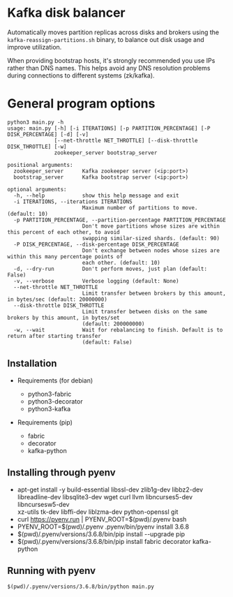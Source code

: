 
# Kafka disk balancer

Automatically moves partition replicas across disks and brokers using the `kafka-reassign-partitions.sh` binary, to balance out disk usage and improve utilization.

When providing bootstrap hosts, it's strongly recommended you use IPs rather than DNS names. This helps avoid any DNS resolution problems during connections to different systems (zk/kafka).

# General program options

```
python3 main.py -h
usage: main.py [-h] [-i ITERATIONS] [-p PARTITION_PERCENTAGE] [-P DISK_PERCENTAGE] [-d] [-v]
               [--net-throttle NET_THROTTLE] [--disk-throttle DISK_THROTTLE] [-w]
               zookeeper_server bootstrap_server

positional arguments:
  zookeeper_server      Kafka zookeeper server (<ip:port>)
  bootstrap_server      Kafka bootstrap server (<ip:port>)

optional arguments:
  -h, --help            show this help message and exit
  -i ITERATIONS, --iterations ITERATIONS
                        Maximum number of partitions to move. (default: 10)
  -p PARTITION_PERCENTAGE, --partition-percentage PARTITION_PERCENTAGE
                        Don't move partitions whose sizes are within this percent of each other, to avoid
                        swapping similar-sized shards. (default: 90)
  -P DISK_PERCENTAGE, --disk-percentage DISK_PERCENTAGE
                        Don't exchange between nodes whose sizes are within this many percentage points of
                        each other. (default: 10)
  -d, --dry-run         Don't perform moves, just plan (default: False)
  -v, --verbose         Verbose logging (default: None)
  --net-throttle NET_THROTTLE
                        Limit transfer between brokers by this amount, in bytes/sec (default: 20000000)
  --disk-throttle DISK_THROTTLE
                        Limit transfer between disks on the same brokers by this amount, in bytes/set
                        (default: 200000000)
  -w, --wait            Wait for rebalancing to finish. Default is to return after starting transfer
                        (default: False)
```

Installation
------------

* Requirements (for debian)
  * python3-fabric
  * python3-decorator
  * python3-kafka

* Requirements (pip)
  * fabric
  * decorator
  * kafka-python

## Installing through pyenv

  * apt-get install -y build-essential libssl-dev zlib1g-dev libbz2-dev \
libreadline-dev libsqlite3-dev wget curl llvm libncurses5-dev libncursesw5-dev \
xz-utils tk-dev libffi-dev liblzma-dev python-openssl git
  * curl https://pyenv.run | PYENV_ROOT=$(pwd)/.pyenv bash
  * PYENV_ROOT=$(pwd)/.pyenv .pyenv/bin/pyenv install 3.6.8
  * $(pwd)/.pyenv/versions/3.6.8/bin/pip install --upgrade pip
  * $(pwd)/.pyenv/versions/3.6.8/bin/pip install fabric decorator kafka-python

## Running with pyenv

`$(pwd)/.pyenv/versions/3.6.8/bin/python main.py`
